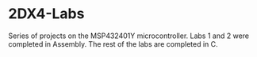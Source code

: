 # 2DX4-Labs
Series of projects on the MSP432401Y microcontroller. 
Labs 1 and 2 were completed in Assembly. 
The rest of the labs are completed in C.
